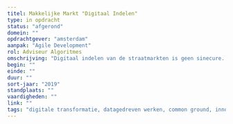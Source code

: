 ```yaml
---
titel: Makkelijke Markt "Digitaal Indelen"
type: in opdracht
status: "afgerond"
domein: ""
opdrachtgever: "amsterdam"
aanpak: "Agile Development"
rol: Adviseur Algoritmes
omschrijving: "Digitaal indelen van de straatmarkten is geen sinecure. De markten digitaliseren, aanmelden voor alle marktkooplieden mogelijk maken, slim en eerlijk indelen met een duidelijke link naar beleid en het laatste woord aan de marktmeesters: al deze aspecten passeerden de revue."
begin: ""
einde: ""
duur: ""
sort-jaar: "2019"
standplaats: ""
vaardigheden: ""
link: ""
tags: "digitale transformatie, datagedreven werken, common ground, innovatie, fixxx"
---
```

